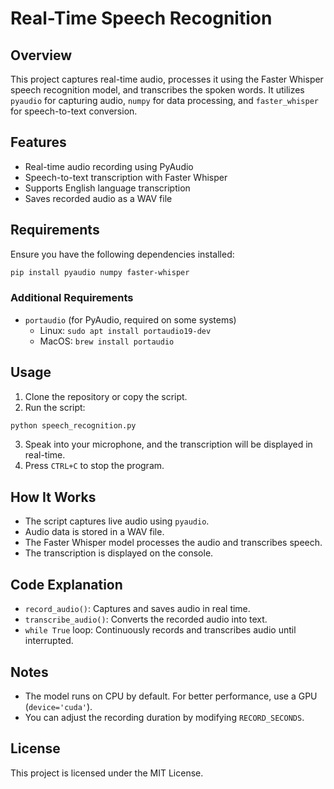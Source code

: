# Real-Time Speech Recognition

## Overview
This project captures real-time audio, processes it using the Faster Whisper speech recognition model, and transcribes the spoken words. It utilizes `pyaudio` for capturing audio, `numpy` for data processing, and `faster_whisper` for speech-to-text conversion.

## Features
- Real-time audio recording using PyAudio
- Speech-to-text transcription with Faster Whisper
- Supports English language transcription
- Saves recorded audio as a WAV file

## Requirements
Ensure you have the following dependencies installed:

```bash
pip install pyaudio numpy faster-whisper
```

### Additional Requirements
- `portaudio` (for PyAudio, required on some systems)
  - Linux: `sudo apt install portaudio19-dev`
  - MacOS: `brew install portaudio`

## Usage
1. Clone the repository or copy the script.
2. Run the script:

```bash
python speech_recognition.py
```

3. Speak into your microphone, and the transcription will be displayed in real-time.
4. Press `CTRL+C` to stop the program.

## How It Works
- The script captures live audio using `pyaudio`.
- Audio data is stored in a WAV file.
- The Faster Whisper model processes the audio and transcribes speech.
- The transcription is displayed on the console.

## Code Explanation
- `record_audio()`: Captures and saves audio in real time.
- `transcribe_audio()`: Converts the recorded audio into text.
- `while True` loop: Continuously records and transcribes audio until interrupted.

## Notes
- The model runs on CPU by default. For better performance, use a GPU (`device='cuda'`).
- You can adjust the recording duration by modifying `RECORD_SECONDS`.

## License
This project is licensed under the MIT License.
